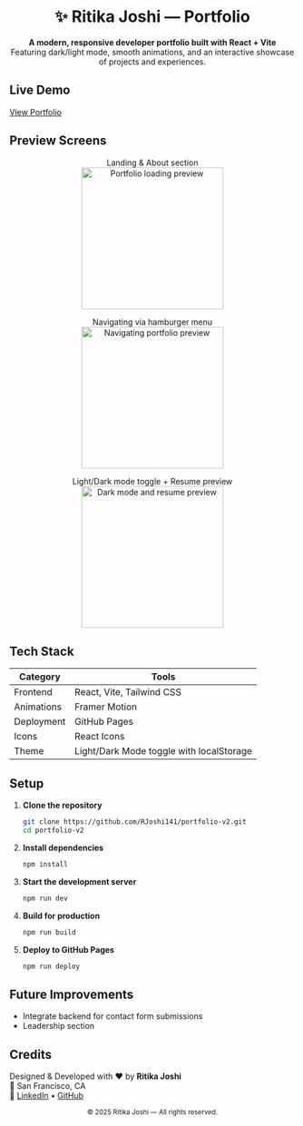 <h1 align="center">✨ Ritika Joshi — Portfolio</h1>

<p align="center">
  <b>A modern, responsive developer portfolio built with React + Vite</b><br/>
  Featuring dark/light mode, smooth animations, and an interactive showcase of projects and experiences.
</p>


## Live Demo  
[View Portfolio](https://rjoshi141.github.io/portfolio-v2)


## Preview Screens  

<p align="center">
  Landing & About section  
  <br/>
  <img src="./public/p1.gif" width="250" alt="Portfolio loading preview"/>
</p>

<p align="center">
  Navigating via hamburger menu  
  <br/>
  <img src="./public/p2.gif" width="250" alt="Navigating portfolio preview"/>
</p>

<p align="center">
  Light/Dark mode toggle + Resume preview  
  <br/>
  <img src="./public/p3.gif" width="250" alt="Dark mode and resume preview"/>
</p>


## Tech Stack  

| Category | Tools |
|-----------|-------|
| Frontend | React, Vite, Tailwind CSS |
| Animations | Framer Motion |
| Deployment | GitHub Pages |
| Icons | React Icons |
| Theme | Light/Dark Mode toggle with localStorage |


## Setup  

1. **Clone the repository**
   ```bash
   git clone https://github.com/RJoshi141/portfolio-v2.git
   cd portfolio-v2
   ```

2. **Install dependencies**
   ```bash
   npm install
   ```

3. **Start the development server**
   ```bash
   npm run dev
   ```

4. **Build for production**
   ```bash
   npm run build
   ```

5. **Deploy to GitHub Pages**
   ```bash
   npm run deploy
   ```


## Future Improvements

* Integrate backend for contact form submissions
* Leadership section


## Credits

Designed & Developed with ❤️ by **Ritika Joshi**  
📍 San Francisco, CA  
🔗 [LinkedIn](https://www.linkedin.com/in/ritika-joshi-9395591a7/) • [GitHub](https://github.com/RJoshi141)

<p align="center">
  <sub>© 2025 Ritika Joshi — All rights reserved.</sub>
</p>